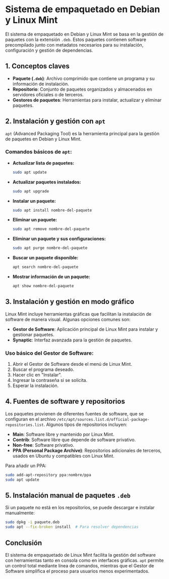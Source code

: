 # Sistema de empaquetado en Debian y Linux Mint

El sistema de empaquetado en Debian y Linux Mint se basa en la gestión de paquetes con la extensión `.deb`. Estos paquetes contienen software precompilado junto con metadatos necesarios para su instalación, configuración y gestión de dependencias.

## 1. Conceptos claves
- **Paquete (`.deb`)**: Archivo comprimido que contiene un programa y su información de instalación.
- **Repositorio**: Conjunto de paquetes organizados y almacenados en servidores oficiales o de terceros.
- **Gestores de paquetes**: Herramientas para instalar, actualizar y eliminar paquetes.

## 2. Instalación y gestión con `apt`
`apt` (Advanced Packaging Tool) es la herramienta principal para la gestión de paquetes en Debian y Linux Mint. 

### Comandos básicos de `apt`:
- **Actualizar lista de paquetes:**
  ```bash
  sudo apt update
  ```
- **Actualizar paquetes instalados:**
  ```bash
  sudo apt upgrade
  ```
- **Instalar un paquete:**
  ```bash
  sudo apt install nombre-del-paquete
  ```
- **Eliminar un paquete:**
  ```bash
  sudo apt remove nombre-del-paquete
  ```
- **Eliminar un paquete y sus configuraciones:**
  ```bash
  sudo apt purge nombre-del-paquete
  ```
- **Buscar un paquete disponible:**
  ```bash
  apt search nombre-del-paquete
  ```
- **Mostrar información de un paquete:**
  ```bash
  apt show nombre-del-paquete
  ```

## 3. Instalación y gestión en modo gráfico
Linux Mint incluye herramientas gráficas que facilitan la instalación de software de manera visual. Algunas opciones comunes son:

- **Gestor de Software**: Aplicación principal de Linux Mint para instalar y gestionar paquetes.
- **Synaptic**: Interfaz avanzada para la gestión de paquetes.

### Uso básico del Gestor de Software:
1. Abrir el Gestor de Software desde el menú de Linux Mint.
2. Buscar el programa deseado.
3. Hacer clic en "Instalar".
4. Ingresar la contraseña si se solicita.
5. Esperar la instalación.

## 4. Fuentes de software y repositorios
Los paquetes provienen de diferentes fuentes de software, que se configuran en el archivo `/etc/apt/sources.list.d/official-package-repositories.list`. Algunos tipos de repositorios incluyen:
- **Main**: Software libre y mantenido por Linux Mint.
- **Contrib**: Software libre que depende de software privativo.
- **Non-free**: Software privativo.
- **PPA (Personal Package Archive)**: Repositorios adicionales de terceros, usados en Ubuntu y compatibles con Linux Mint.

Para añadir un PPA:
```bash
sudo add-apt-repository ppa:nombre/ppa
sudo apt update
```

## 5. Instalación manual de paquetes `.deb`
Si un paquete no está en los repositorios, se puede descargar e instalar manualmente:
```bash
sudo dpkg -i paquete.deb
sudo apt --fix-broken install  # Para resolver dependencias
```

## Conclusión
El sistema de empaquetado de Linux Mint facilita la gestión del software con herramientas tanto en consola como en interfaces gráficas. `apt` permite un control total mediante línea de comandos, mientras que el Gestor de Software simplifica el proceso para usuarios menos experimentados.

